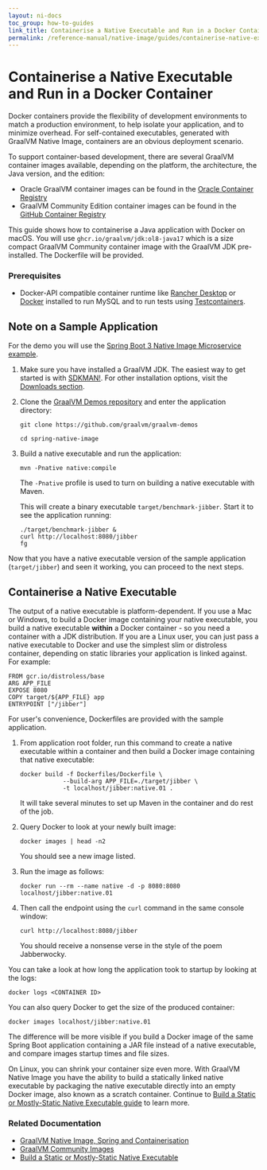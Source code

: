 ```yaml
---
layout: ni-docs
toc_group: how-to-guides
link_title: Containerise a Native Executable and Run in a Docker Container
permalink: /reference-manual/native-image/guides/containerise-native-executable-and-run-in-docker-container/
---
```


# Containerise a Native Executable and Run in a Docker Container

Docker containers provide the flexibility of development environments to match a production environment, to help isolate your application, and to minimize overhead. For self-contained executables, generated with GraalVM Native Image, containers are an obvious deployment scenario.

To support container-based development, there are several GraalVM container images available, depending on the platform, the architecture, the Java version, and the edition:

- Oracle GraalVM container images can be found in the [Oracle Container Registry](https://container-registry.oracle.com/ords/f?p=113:10::::::)
- GraalVM Community Edition container images can be found in the [GitHub Container Registry](https://github.com/orgs/graalvm/packages)

This guide shows how to containerise a Java application with Docker on macOS. 
You will use `ghcr.io/graalvm/jdk:ol8-java17` which is a size compact GraalVM Community container image with the GraalVM JDK pre-installed. 
The Dockerfile will be provided.

### Prerequisites

-  Docker-API compatible container runtime like [Rancher Desktop](https://docs.rancherdesktop.io/getting-started/installation/) or [Docker](https://www.docker.io/gettingstarted/) installed to run MySQL and to run tests using [Testcontainers](https://www.testcontainers.org). 

## Note on a Sample Application

For the demo you will use the [Spring Boot 3 Native Image Microservice example](https://github.com/graalvm/graalvm-demos/blob/master/spring-native-image/README.md). 

1. Make sure you have installed a GraalVM JDK.
The easiest way to get started is with [SDKMAN!](https://sdkman.io/jdks#graal).
For other installation options, visit the [Downloads section](https://www.graalvm.org/downloads/).

2. Clone the [GraalVM Demos repository](https://github.com/graalvm/graalvm-demos) and enter the application directory:

    ```shell
    git clone https://github.com/graalvm/graalvm-demos
    ```
    ```shell
    cd spring-native-image
    ```

3. Build a native executable and run the application:

    ```shell
    mvn -Pnative native:compile
    ```
    The `-Pnative` profile is used to turn on building a native executable with Maven.
    
    This will create a binary executable `target/benchmark-jibber`. Start it to see the application running:

    ```shell
    ./target/benchmark-jibber &
    curl http://localhost:8080/jibber
    fg
    ```

Now that you have a native executable version of the sample application (`target/jibber`) and seen it working, you can proceed to the next steps.

## Containerise a Native Executable

The output of a native executable is platform-dependent.
If you use a Mac or Windows, to build a Docker image containing your native executable, you build a native executable **within** a Docker container - so you need a container with a JDK distribution.
If you are a Linux user, you can just pass a native executable to Docker and use the simplest slim or distroless container, depending on static libraries your application is linked against. 
For example:

```
FROM gcr.io/distroless/base
ARG APP_FILE
EXPOSE 8080
COPY target/${APP_FILE} app 
ENTRYPOINT ["/jibber"]
```

For user's convenience, Dockerfiles are provided with the sample application. 

1. From application root folder, run this command to create a native executable within a container and then build a Docker image containing that native executable:
    ```shell
    docker build -f Dockerfiles/Dockerfile \
                --build-arg APP_FILE=./target/jibber \
                -t localhost/jibber:native.01 .
    ```
    It will take several minutes to set up Maven in the container and do rest of the job.

2. Query Docker to look at your newly built image:
    ```shell
    docker images | head -n2
    ```
    You should see a new image listed.

3. Run the image as follows:
    ```shell
    docker run --rm --name native -d -p 8080:8080 localhost/jibber:native.01 
    ```
    
4. Then call the endpoint using the `curl` command in the same console window:
    ```shell
    curl http://localhost:8080/jibber
    ```
    You should receive a nonsense verse in the style of the poem Jabberwocky. 
    
    
You can take a look at how long the application took to startup by looking at the logs:

```shell
docker logs <CONTAINER ID>
```
You can also query Docker to get the size of the produced container:
```
docker images localhost/jibber:native.01
```
The difference will be more visible if you build a Docker image of the same Spring Boot application containing a JAR file instead of a native executable, and compare images startup times and file sizes. 
    
On Linux, you can shrink your container size even more.
With GraalVM Native Image you have the ability to build a statically linked native executable by packaging the native executable directly into an empty Docker image, also known as a scratch container. Continue to [Build a Static or Mostly-Static Native Executable guide](build-static-and-mostly-static-executable.md) to learn more.

### Related Documentation

* [GraalVM Native Image, Spring and Containerisation](https://luna.oracle.com/lab/fdfd090d-e52c-4481-a8de-dccecdca7d68)
* [GraalVM Community Images](https://github.com/graalvm/container/)
* [Build a Static or Mostly-Static Native Executable](build-static-and-mostly-static-executable.md)